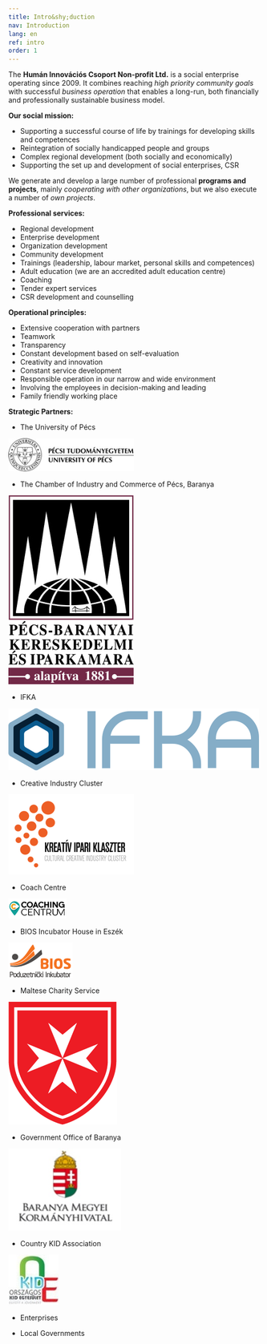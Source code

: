 ```yaml
---
title: Intro&shy;duction
nav: Introduction
lang: en
ref: intro
order: 1
---
```


The __Humán Innovációs Csoport Non-profit Ltd.__ is a social enterprise operating since 2009. It combines reaching _high priority community goals_ with successful _business
operation_ that enables a long-run, both financially and professionally sustainable
business model.

__Our social mission:__
- Supporting a successful course of life by trainings for developing skills and competences
- Reintegration of socially handicapped people and groups
- Complex regional development (both socially and economically)
- Supporting the set up and development of social enterprises, CSR

We generate and develop a large number of professional __programs and projects__,
mainly _cooperating with other organizations_, but we also execute a number of _own
projects_.

__Professional services:__
- Regional development
- Enterprise development
- Organization development
- Community development
- Trainings (leadership, labour market, personal skills and competences)
- Adult education (we are an accredited adult education centre)
- Coaching
- Tender expert services
- CSR development and counselling

__Operational principles:__

- Extensive cooperation with partners
- Teamwork
- Transparency
- Constant development based on self-evaluation
- Creativity and innovation
- Constant service development
- Responsible operation in our narrow and wide environment
- Involving the employees in decision-making and leading
- Family friendly working place

__Strategic Partners:__

- The University of Pécs

![The University of Pécs logo](../assets/img/ptelogo.jpg)

- The Chamber of Industry and Commerce of Pécs, Baranya

![The Chamber of Industry and Commerce of Pécs logo](../assets/img/pbkik_logo.jpg)

- IFKA

![IFKA logo](../assets/img/ifka-logo.svg)

- Creative Industry Cluster

![Creative Industry Cluster logo](../assets/img/ccic.png)

- Coach Centre

![Coaching Centre logo](../assets/img/logo_cc.png)

- BIOS Incubator House in Eszék

![BIOS logo](../assets/img/logo_bios.png)

- Maltese Charity Service

![Maltese Charity logo](../assets/img/MMSZ_logo.png)

- Government Office of Baranya

![Government Office of Baranya logo](../assets/img/logo_kormanyhiv.jpg)

- Country KID Association

![Country KID Association logo](../assets/img/kid.jpg)

- Enterprises

- Local Governments
